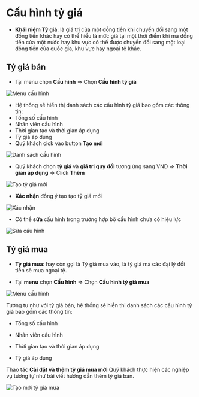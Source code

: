 # Cấu hình tỷ giá

- **Khái niệm Tỷ giá**: là giá trị của một đồng tiền khi chuyển đổi sang một đồng tiền khác hay có thể hiểu là mức giá tại một thời điểm khi mà đồng tiền của một nước hay khu vực có thể được chuyển đổi sang một loại đồng tiền của quốc gia, khu vực hay ngoại tệ khác.

## Tỷ giá bán

* Tại menu chọn **Cấu hình** =&gt; Chọn **Cấu hình tỷ giá**

![Menu c&#x1EA5;u h&#xEC;nh](https://user-images.githubusercontent.com/73226975/134858934-c0da4b4c-0c9e-4a08-ba8b-b436f64310eb.png)

* Hệ thống sẽ hiển thị danh sách các cấu hình tỷ giá bao gồm các thông tin:
* Tổng số cấu hình
* Nhân viên cấu hình
* Thời gian tạo và thời gian áp dụng
* Tỷ giá áp dụng
* Quý khách cick vào button **Tạo mới**

![Danh s&#xE1;ch c&#x1EA5;u h&#xEC;nh](https://user-images.githubusercontent.com/73226975/134859189-f742d05f-0bb9-4b41-9439-f88f042d5fc3.png)

* Quý khách chọn **tỷ giá** và **giá trị quy đổi** tương ứng sang VND =&gt; **Thời gian áp dụng** =&gt; Click **Thêm**

![T&#x1EA1;o t&#x1EF7; gi&#xE1; m&#x1EDB;i](https://user-images.githubusercontent.com/73226975/134881598-8f663d1b-0b85-46c4-947d-24b66533120b.png)

* **Xác nhận** đồng ý tạo tạo tỷ giá mới

![X&#xE1;c nh&#x1EAD;n](https://user-images.githubusercontent.com/73226975/134891516-6d8b5991-62f9-4cd7-a734-a67058766337.png)

* Có thể **sửa** cấu hình trong trường hợp bộ cấu hình chưa có hiệu lực

![S&#x1EED;a c&#x1EA5;u h&#xEC;nh](https://user-images.githubusercontent.com/73226975/134891592-3f223bf1-2dcb-4758-b1a8-34b813231be6.png)

## Tỷ giá mua

- **Tỷ giá mua**: hay còn gọi là Tỷ giá mua vào, là tỷ giá mà các đại lý đổi tiền sẽ mua ngoại tệ.

- Tại **menu** chọn **Cấu hình** => Chọn **Cấu hình tỷ giá mua**

![Menu cấu hình](https://user-images.githubusercontent.com/73226975/135709129-21667d44-7403-4039-b209-660c9f1b300b.png)

Tương tự như với tỷ giá bán, hệ thống sẽ hiển thị danh sách các cấu hình tỷ giá bao gồm các thông tin:

- Tổng số cấu hình

- Nhân viên cấu hình

- Thời gian tạo và thời gian áp dụng

- Tỷ giá áp dụng

Thao tác **Cài đặt và thêm tỷ giá mua mới** Quý khách thực hiện các nghiệp vụ tương tự như bài viết hướng dẫn thêm tỷ giá bán.

![Tạo mới tỷ giá mua](https://user-images.githubusercontent.com/73226975/135787302-7c0d407e-923a-48ef-a163-30dc32fb2f9c.png)


